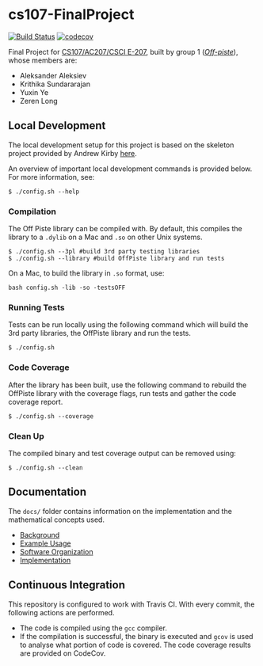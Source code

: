 # cs107-FinalProject

[![Build Status](https://travis-ci.com/CS107-off-piste/cs107-FinalProject.svg?token=EpqTjCxd7qmi2ut6nRKz&branch=master)](https://travis-ci.com/CS107-off-piste/cs107-FinalProject)
[![codecov](https://codecov.io/gh/CS107-off-piste/cs107-FinalProject/branch/master/graph/badge.svg?token=ROWLO2X8Z5)](https://codecov.io/gh/CS107-off-piste/cs107-FinalProject/branch/master/)

Final Project for [CS107/AC207/CSCI E-207](https://harvard-iacs.github.io/2020-CS107/), built by group 1 ([*Off-piste*](https://en.wikipedia.org/wiki/Backcountry_skiing)), whose members are:

* Aleksander Aleksiev
* Krithika Sundararajan
* Yuxin Ye
* Zeren Long

## Local Development

The local development setup for this project is based on the skeleton project provided by Andrew Kirby [here](https://github.com/ackirby88/CS107/tree/master/skeleton-project).

An overview of important local development commands is provided below. For more information, see:

```
$ ./config.sh --help
```

### Compilation

The Off Piste library can be compiled with. By default, this compiles the library to a `.dylib` on a Mac and `.so` on other Unix systems.

```
$ ./config.sh --3pl #build 3rd party testing libraries
$ ./config.sh --library #build OffPiste library and run tests
```

On a Mac, to build the library in `.so` format, use:
```
bash config.sh -lib -so -testsOFF
```

### Running Tests

Tests can be run locally using the following command which will build the 3rd party libraries, the OffPiste library and run the tests.

```
$ ./config.sh
```

### Code Coverage

After the library has been built, use the following command to rebuild the OffPiste library with the coverage flags, run tests and gather the code coverage report.

```
$ ./config.sh --coverage
```

### Clean Up

The compiled binary and test coverage output can be removed using:
```
$ ./config.sh --clean
```

## Documentation

The `docs/` folder contains information on the implementation and the mathematical concepts used.
* [Background](./docs/BACKGROUND.md)
* [Example Usage](./docs/EXAMPLE_USAGE.md)
* [Software Organization](./docs/SOFTWARE_ORGANIZATION.md)
* [Implementation](./docs/IMPLEMENTATION.md)

## Continuous Integration

This repository is configured to work with Travis CI. With every commit, the following actions are performed.
* The code is compiled using the `gcc` compiler.
* If the compilation is successful, the binary is executed and `gcov` is used to analyse what portion of code is covered. The code coverage results are provided on CodeCov.
